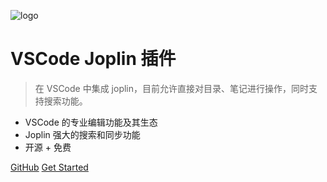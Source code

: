 <!-- 封面 -->

![logo](https://raw.githubusercontent.com/rxliuli/joplin-vscode-plugin/master/resources/icon.png)

# VSCode Joplin 插件

> 在 VSCode 中集成 joplin，目前允许直接对目录、笔记进行操作，同时支持搜索功能。

- VSCode 的专业编辑功能及其生态
- Joplin 强大的搜索和同步功能
- 开源 + 免费

[GitHub](https://github.com/rxliuli/joplin-vscode-plugin)
[Get Started](zh-cn/_navbar/get-started/quick-start.md)

<!-- 背景图片 -->
